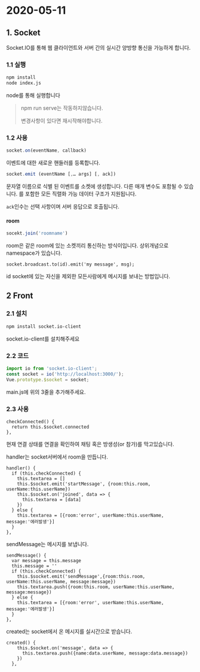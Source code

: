 # 2020-05-11

## 1. Socket

Socket.IO를 통해 웹 클라이언트와 서버 간의 실시간 양방향 통신을 가능하게 합니다.



### 1.1 실행

```bash
npm install
node index.js
```

node를 통해 실행합니다

> npm run serve는 작동하지않습니다.
>
> 변경사항이 있다면 재시작해야합니다.



### 1.2 사용

```javascript
socket.on(eventName, callback)
```

이벤트에 대한 새로운 핸들러를 등록합니다.



```javascript
socket.emit (eventName [,… args] [, ack])
```

문자열 이름으로 식별 된 이벤트를 소켓에 생성합니다. 다른 매개 변수도 포함될 수 있습니다. 를 포함한 모든 직렬화 가능 데이터 구조가 지원됩니다.



`ack`인수는 선택 사항이며 서버 응답으로 호출됩니다.



#### room

```javascript
socekt.join('roomname')
```

room은 같은 room에 있는 소켓끼리 통신하는 방식이입니다. 상위개념으로 namespace가 있습니다.



```
socket.broadcast.to(id).emit('my message', msg);
```

id socket에 있는 자신을 제외한 모든사람에게 메시지를 보내는 방법입니다.



## 2 Front

### 2.1 설치

```bash
npm install socket.io-client
```

socket.io-client를 설치해주세요



### 2.2 코드

```javascript
import io from 'socket.io-client';
const socket = io('http://localhost:3000/');
Vue.prototype.$socket = socket;
```

main.js에 위의 3줄을 추가해주세요.



### 2.3 사용

```
checkConnected() {
  return this.$socket.connected
},
```

현재 연결 상태를 연결을 확인하여 채팅 혹은 방생성(or 참가)를 막고있습니다.



handler는 socket서버에서 room을 만듭니다.

```vue
handler() {
  if (this.checkConnected) {
    this.textarea = []
    this.$socket.emit('startMessage', {room:this.room, userName:this.userName})
    this.$socket.on('joined', data => {
      this.textarea = [data]
    })
  } else {
    this.textarea = [{room:'error', userName:this.userName, message:'에러발생'}]
  }
},
```



sendMessage는 메시지를 보냅니다.

```
sendMessage() {
  var message = this.message
  this.message = ''
  if (this.checkConnected) {
    this.$socket.emit('sendMessage',{room:this.room, userName:this.userName, message:message})
    this.textarea.push({room:this.room, userName:this.userName, message:message})
  } else {
    this.textarea = [{room:'error', userName:this.userName, message:'에러발생'}]
  }
},
```



created는 socket에서 온 메시지를 실시간으로 받습니다.

```vue
created() {
    this.$socket.on('message', data => {
      this.textarea.push({name:data.userName, message:data.message})
    })
  },
```



### 



